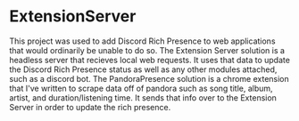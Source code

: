 # ExtensionServer
This project was used to add Discord Rich Presence to web applications that would ordinarily be unable to do so.
The Extension Server solution is a headless server that recieves local web requests. It uses that data to update the Discord Rich Presence status as well as any other modules attached, such as a discord bot.
The PandoraPresence solution is a chrome extension that I've written to scrape data off of pandora such as song title, album, artist, and duration/listening time. It sends that info over to the Extension Server in order to update the rich presence.
